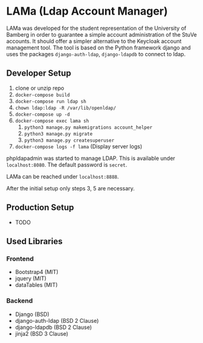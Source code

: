 # LAMa (Ldap Account Manager)
LAMa was developed for the student representation of the University of Bamberg in order to guarantee a simple account administration of the StuVe accounts. It should offer a simpler alternative to the Keycloak account management tool.
The tool is based on the Python framework django and uses the packages `django-auth-ldap`, `django-ldapdb` to connect to ldap.

## Developer Setup
1. clone or unzip repo
2. `docker-compose build`
3. `docker-compose run ldap sh`
4. `chown ldap:ldap -R /var/lib/openldap/`
5. `docker-compose up -d`
6. `docker-compose exec lama sh`
    1. `python3 manage.py makemigrations account_helper`
    2. `python3 manage.py migrate`
    3. `python3 manage.py createsuperuser`
7. `docker-compose logs -f lama` (Display server logs)  

phpldapadmin was started to manage LDAP. This is available under `localhost:8080`. The default password is `secret`.

LAMa can be reached under `localhost:8888`.

After the initial setup only steps 3, 5 are necessary.

## Production Setup
- TODO


## Used Libraries
### Frontend
- Bootstrap4 (MIT)
- jquery (MIT)
- dataTables (MIT)

### Backend
- Django (BSD)
- django-auth-ldap (BSD 2 Clause)
- django-ldapdb (BSD 2 Clause)
- jinja2 (BSD 3 Clause)

